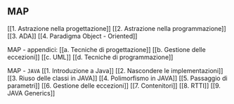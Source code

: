 ## MAP
[[1. Astrazione nella progettazione]]
[[2. Astrazione nella programmazione]]
[[3. ADA]]
[[4. Paradigma Object - Oriented]]

MAP - appendici:
[[a. Tecniche di progettazione]]
[[b. Gestione delle eccezioni]]
[[c. UML]]
[[d. Tecniche di programmazione]]

MAP - `JAVA`
[[1. Introduzione a Java]]
[[2. Nascondere le implementazioni]]
[[3. Riuso delle classi in JAVA]]
[[4. Polimorfismo in JAVA]]
[[5. Passaggio di parametri]]
[[6. Gestione delle eccezioni]]
[[7. Contenitori]]
[[8. RTTI]]
[[9. JAVA Generics]]
